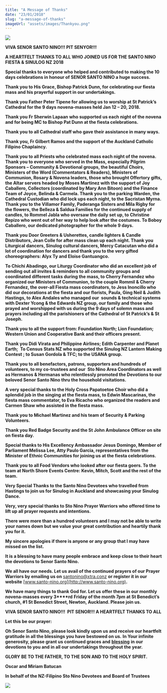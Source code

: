 ```yaml
---
title: "A Message of Thanks"
date: "23/01/2018"
slug: "a-message-of-thanks"
imageUrl: "assets/images/Thankyou.png"
---
```


![](https://i0.wp.com/santonino-nz.org/wp-content/uploads/2018/01/Thankyou.png?resize=548%2C503)

**VIVA SENOR SANTO NINO!!! PIT SENYOR!!!**

**A HEARTFELT THANKS TO ALL WHO JOINED US FOR THE SANTO NINO FIESTA & SINULOG NZ 2018**

**Special thanks to everyone who helped and contributed to making the 10 days celebrations in honour of SENOR SANTO NINO a huge success.**

**Thank you to His Grace, Bishop Patrick Dunn, for celebrating our fiesta mass and his prayerful support in our undertakings.**

**Thank you Father Peter Tipene for allowing us to worship at St Patrick’s Cathedral for the 9 days novena-masses held Jan 12 – 20, 2018.**

**Thank you Fr Sherwin Lapaan who supported us each night of the novena and for being MC to Bishop Pat Dunn at the fiesta celebrations.**

**Thank you to all Cathedral staff who gave their assistance in many ways.**

**Thank you, Fr Gilbert Ramos and the support of the Auckland Catholic Filipino Chaplaincy.**

**Thank you to all Priests who celebrated mass each night of the novena. Thank you to everyone who served in the Mass, especially Pilgrim Sponsors – Community & Devotional groups, the beautiful Choirs, Ministers of the Word (Commentators & Readers), Ministers of Communion, Rosary & Novena leaders, those who brought Offertory gifts, the Altar servers headed by Moses Martinez with the support of Joy Caballero, Collectors (coordinated by Mary Ann Bitoon) and the Finance Team of Joyce, Belinda & Carmela. Thank you to the parking Warden, the Cathedral Custodian who did lock ups each night, to the Sacristan Myrna. Thank you to the Villamor Family, Paderanga Sisters and Mila Rigby for the flowers, the Belleza & Saldua Families for the continued supply of candles, to Rommel Jabla who oversaw the daily set up, to Christine Repizo who went out of her way to help look after the costumes. To Boboy Caballero, our dedicated photographer for the whole 9 days.**

**Thank you Door Greeters & Usherettes, candle lighters & Candle Distributors, Jean Colle for after mass clean up each night. Thank you Liturgical dancers, Sinulog cultural dancers, Mercy Catacutan who did a lot of coordination for dancers and thank you to the very gifted choreographers: Alyx Ty and Eloise Gantuangco.**

**To Chichi Abadingo, our Liturgy Coordinator who did an excellent job of sending out all invites & reminders to all community groups and coordinated different tasks during the mass, to Cherry Fernandez who organized our Ministers of Communion, to the couple Rommil & Cherry Fernandez, the over-all Fiesta mass coordinators, to Jess Inoncillo who did our decorations at the fiesta and our florists, Paula, Ging Neil & Judith Hastings, to Alex Andales who managed our  sounds & technical systems with Dexter Ycong & the Edwards NZ group, our family and those who prayed and worshipped with us during the 9 days of solemn mass and prayers including all the parishioners of the Cathedral of St Patrick’s & St Joseph.**

**Thank you to all the support from: Foundation North; Lion Foundation; Western Union and Cooperative Bank and their officers present.**

**Thank you Didi Virata and Philippine Airlines; Edith Carpenter and Planet Earth;  To Census Stats NZ who supported the Sinulog NZ Lantern Making Contest ; to Susan Gordola & TFC; to the USANA group.**

**Thank you to all benefactors, patrons, supporters and hundreds of volunteers, to my co-trustees and our  Sto Nino Area Coordinators as well as Hermanos & Hermanas who relentlessly promoted the Devotions to our beloved Senor Santo Nino thru the household visitations.**  

**A very special thanks to the Holy Cross Papatoetoe Choir who did a splendid job in the singing at the fiesta mass, to Edwin Mascarinas, the fiesta mass commentator, to Eva Ricacho who organized the readers and Carmen Shaw who assisted in the fiesta mass.**

**Thank you to Michael Martinez and his team of Security & Parking Volunteers.**

**Thank you Red Badge Security and the St John Ambulance Officer on site on fiesta day.**

**Special thanks to His Excellency Ambassador Jesus Domingo, Member of Parliament Melissa Lee, Atty Paulo Garcia, representatives from the Minister of Ethnic Communities for joining us at the fiesta celebrations.**

**Thank you to all Food Vendors who looked after our fiesta goers. To the team at North Shore Events Centre: Kevin, Mitch, Scott and the rest of the team.**

**Very Special Thanks to the Santo Nino Devotees who travelled from Hastings to join us for Sinulog in Auckland and showcasing your Sinulog Dance.**

**Very, very special thanks to Sto Nino Prayer Warriors who offered time to lift up all prayer requests and intentions.**

**There were more than a hundred volunteers and I may not be able to write your names down but we value your great contribution and heartily thank you for it.**

**My sincere apologies if there is anyone or any group that I may have missed on the list.**

**It is a blessing to have many people embrace and keep close to their heart the devotions to Senor Santo Nino.**

**We all have our needs. Let us avail of the continued prayers of our Prayer Warriors by emailing us on** [santonino@xtra.conz](mailto:santonino@xtra.conz) **or register it in our website** [www.santo-nino.org](http://www.santo-nino.org)**.**

**We have many things to thank God for. Let us offer these in our monthly novena-masses every 3****rd** **Friday of the month 7pm at St Benedict’s church, #1 St Benedict Street, Newton, Auckland. Please join us.**

**VIVA SENOR SANTO NINO!!!  PIT SENOR!!! A HEARTFELT THANKS TO ALL**

**Let this be our prayer:**

**Oh Senor Santo Nino, please look kindly upon us and receive our heartfelt gratitude in all the blessings you have bestowed on us.** **In Your infinite generosity, please grant us continued graces and** [**blessing**](http://www.catholic.org/encyclopedia/view.php?id=1948) **in our devotions to you and in all our undertakings throughout the year.**

**GLORY BE TO THE FATHER, TO THE SON AND TO THE HOLY SPIRIT.**

**Oscar and Miriam Batucan**

**In behalf of the NZ-Filipino Sto Nino Devotees and Board of Trustees**

![](https://i0.wp.com/santonino-nz.org/wp-content/uploads/2018/01/thank-you-2.jpeg?resize=332%2C316)